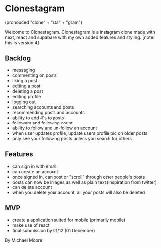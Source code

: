 # Clonestagram
(pronouced "clone" + "sta" + "gram")

Welcome to Clonestagram. Clonestagram is a instagram clone made with next, react and supabase with my own added features and styling. 
[note: this is version 4]


## Backlog

- messaging
- commenting on posts
- liking a post
- editing a post 
- deleting a post
- editing profile
- logging out
- searching accounts and posts
- recommending posts and accounts 
- ability to add #'s to posts
- followers and following count
- ability to follow and un-follow an account
- when user updates profile, update users profile pic on older posts
- only see your following posts unless you search for others

## Features 

- can sign in with email
- can create an account
- once signed in, can post or "scroll" through other people's posts
- posts can now be images as well as plain text (inspiration from twitter)
- can delete account
- when you delete your account, all your posts will also be deleted

## MVP

- create a application suited for mobile (primarily mobile)
- make use of react
- final submission by 01/12 (01 December)


By Michael Moore
